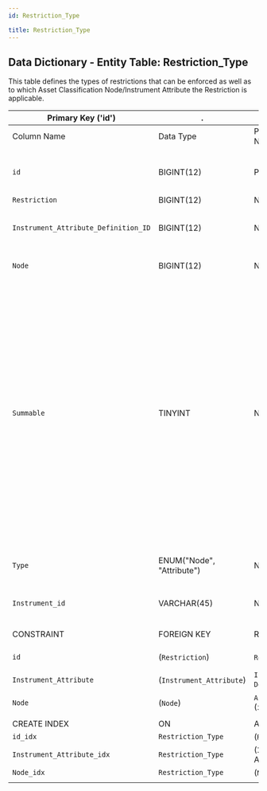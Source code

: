 ```yaml
---
id: Restriction_Type

title: Restriction_Type
---
```


## Data Dictionary - Entity Table: Restriction_Type

This table defines the types of restrictions that can be enforced as well as to which Asset Classification Node/Instrument Attribute the Restriction is applicable.

| Primary Key ('id')|.|ENGINE = InnoDB|.|.|
|---|---|---|---|---|
|Column Name|Data Type|PK Primary Key, NN-Not Null, Null|Example|Comments|
||
|`id`|BIGINT(12)|PK, NN|1|PrimaryKey-ID, Not Null (auto creates)|
|`Restriction`|BIGINT(12)|NULL|23|Restriction id|
|`Instrument_Attribute_Definition_ID`|BIGINT(12)|NULL|1|Instrument Attribute Definition (id)|
|`Node`|BIGINT(12)|NULL|1|Asset classification node id|
|`Summable`|TINYINT|NULL|0|If restriction is summable, it can be aggregated to parent level and rules applied to it. E.g: Energy can be limited to <=10% and two instruments Exxon <=4% and BP <=3%. If Exxon share is 5% - it is violated, BP is 2% and is not violated. When Summable, Exxon + BP is not violated| 
|`Type`|ENUM("Node", "Attribute")|NULL|Node; Attribute|Asset classification node or attribute|
|`Instrument_id`|VARCHAR(45)|NULL|Amazon|General instrument name|
||
|CONSTRAINT|FOREIGN KEY|REFERENCES|ON DELETE|ON UPDATE|
|`id`|(`Restriction`)|`Restriction` (`id`)| NO ACTION|NO ACTION|
|`Instrument_Attribute`|(`Instrument_Attribute`)|`Instrument_Attribute_ Definition` (`id`)| NO ACTION|NO ACTION|
|`Node`|(`Node`)|`Asset_Classification_Node` (`id`)| NO ACTION|NO ACTION|
||
|CREATE INDEX|ON|ASC|VISABLE|.|
|`id_idx`|`Restriction_Type`|(`Restriction` ASC) | VISIBLE|.|
|`Instrument_Attribute_idx`|`Restriction_Type`|(`Instrument_Attribute` ASC) | VISIBLE|.|
|`Node_idx`|`Restriction_Type `|(`Node` ASC)| VISIBLE|.|  
||
     
